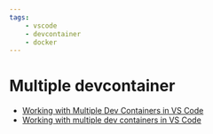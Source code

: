 ```yaml
---
tags:
    - vscode
    - devcontainer
    - docker
---
```


# Multiple devcontainer

- [Working with Multiple Dev Containers in VS Code](https://youtu.be/bVmczgfeR5Y)
- [Working with multiple dev containers in VS Code](https://github.com/madebygps/multiple-dev-container-vscode/tree/master)


